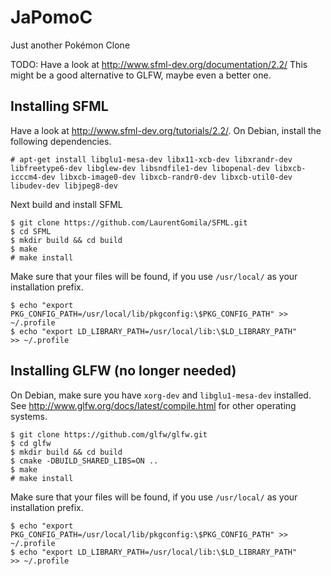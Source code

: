# JaPomoC
Just another Pokémon Clone

TODO: Have a look at http://www.sfml-dev.org/documentation/2.2/
      This might be a good alternative to GLFW, maybe even a better one.

## Installing SFML
Have a look at http://www.sfml-dev.org/tutorials/2.2/. On Debian, install the following dependencies.
```
# apt-get install libglu1-mesa-dev libx11-xcb-dev libxrandr-dev libfreetype6-dev libglew-dev libsndfile1-dev libopenal-dev libxcb-icccm4-dev libxcb-image0-dev libxcb-randr0-dev libxcb-util0-dev libudev-dev libjpeg8-dev
```
Next build and install SFML
```
$ git clone https://github.com/LaurentGomila/SFML.git
$ cd SFML
$ mkdir build && cd build
$ make
# make install
```
Make sure that your files will be found, if you use `/usr/local/` as your installation prefix.
```
$ echo "export PKG_CONFIG_PATH=/usr/local/lib/pkgconfig:\$PKG_CONFIG_PATH" >> ~/.profile
$ echo "export LD_LIBRARY_PATH=/usr/local/lib:\$LD_LIBRARY_PATH"           >> ~/.profile
```

## Installing GLFW (no longer needed)
On Debian, make sure you have `xorg-dev` and `libglu1-mesa-dev` installed. See http://www.glfw.org/docs/latest/compile.html for other operating systems.
```
$ git clone https://github.com/glfw/glfw.git
$ cd glfw
$ mkdir build && cd build
$ cmake -DBUILD_SHARED_LIBS=ON ..
$ make
# make install
```
Make sure that your files will be found, if you use `/usr/local/` as your installation prefix.
```
$ echo "export PKG_CONFIG_PATH=/usr/local/lib/pkgconfig:\$PKG_CONFIG_PATH" >> ~/.profile
$ echo "export LD_LIBRARY_PATH=/usr/local/lib:\$LD_LIBRARY_PATH"           >> ~/.profile
```
